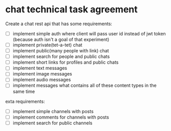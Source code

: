 # chat technical task agreement

Create a chat rest api that has some requirements:

- [ ] implement simple auth where client will pass user id instead of jwt token (because auth isn't a goal of that experiment)
- [ ] implement private(tet-a-tet) chat
- [ ] implement public(many people with link) chat
- [ ] implement search for people and public chats
- [ ] implement short links for profiles and public chats
- [ ] implement text messages
- [ ] implement image messages
- [ ] implement audio messages
- [ ] implement messages what contains all of these content types in the same time

exta requirements:

- [ ] implement simple channels with posts
- [ ] implement comments for channels with posts
- [ ] implement search for public channels
